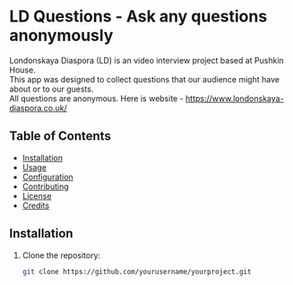 # LD Questions - Ask any questions anonymously

Londonskaya Diaspora (LD) is an video interview project based at Pushkin House.  
This app was designed to collect questions that our audience might have about or to our guests.  
All questions are anonymous. Here is website - https://www.londonskaya-diaspora.co.uk/  

## Table of Contents

- [Installation](#installation)
- [Usage](#usage)
- [Configuration](#configuration)
- [Contributing](#contributing)
- [License](#license)
- [Credits](#credits)

## Installation

1. Clone the repository:

   ```bash
   git clone https://github.com/yourusername/yourproject.git